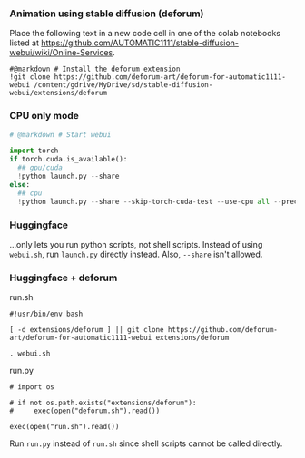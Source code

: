 ### Animation using stable diffusion (deforum)

Place the following text in a new code cell in one of the colab notebooks listed at https://github.com/AUTOMATIC1111/stable-diffusion-webui/wiki/Online-Services.
```
#@markdown # Install the deforum extension
!git clone https://github.com/deforum-art/deforum-for-automatic1111-webui /content/gdrive/MyDrive/sd/stable-diffusion-webui/extensions/deforum
```
### CPU only mode
```py
# @markdown # Start webui

import torch
if torch.cuda.is_available():
  ## gpu/cuda
  !python launch.py --share
else:
  ## cpu
  !python launch.py --share --skip-torch-cuda-test --use-cpu all --precision full --no-half
```

### Huggingface
...only lets you run python scripts, not shell scripts. Instead of using `webui.sh`, run `launch.py` directly instead. Also, `--share` isn't allowed.

### Huggingface + deforum
run.sh
```
#!usr/bin/env bash

[ -d extensions/deforum ] || git clone https://github.com/deforum-art/deforum-for-automatic1111-webui extensions/deforum

. webui.sh
```
run.py
```
# import os

# if not os.path.exists("extensions/deforum"):
#     exec(open("deforum.sh").read())

exec(open("run.sh").read())

```
Run `run.py` instead of `run.sh` since shell scripts cannot be called directly.
